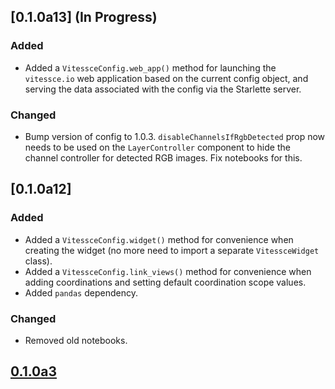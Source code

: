 
## [0.1.0a13] (In Progress)

### Added
- Added a `VitessceConfig.web_app()` method for launching the `vitessce.io` web application based on the current config object, and serving the data associated with the config via the Starlette server.

### Changed
- Bump version of config to 1.0.3.  `disableChannelsIfRgbDetected` prop now needs to be used on the `LayerController` component to hide the channel controller for detected RGB images.  Fix notebooks for this.

## [0.1.0a12]

### Added
- Added a `VitessceConfig.widget()` method for convenience when creating the widget (no more need to import a separate `VitessceWidget` class).
- Added a `VitessceConfig.link_views()` method for convenience when adding coordinations and setting default coordination scope values.
- Added `pandas` dependency.

### Changed
- Removed old notebooks.


## [0.1.0a3](https://pypi.org/project/vitessce/0.1.0a3/)
